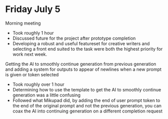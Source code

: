 # Friday July 5

Morning meeting
- Took roughly 1 hour
- Discussed future for the project after prototype completion
- Developing a robust and useful featureset for creative writers and selecting a front end suited to the task were both the highest priority for work next week. 

Getting the AI to smoothly continue generation from previous generation and adding a system for outputs to appear of newlines when a new prompt is given or token selected
- Took roughly over 1 hour
- Determining how to use the template to get the AI to smoothly continue generation was a little confusing
- Followed what Mikupad did, by adding the end of user prompt token to the end of the original prompt and not the previous generation, you can coax the AI into continuing generation on a different completion request

